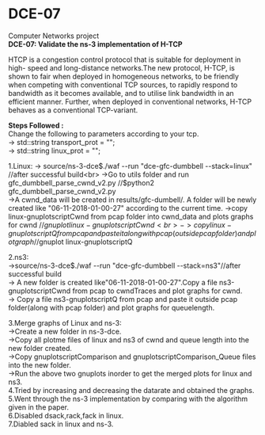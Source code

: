 # DCE-07
Computer Networks project<br>
<b>DCE-07: </b>
<b>Validate the ns-3 implementation of H-TCP</b>
<p>HTCP is a congestion control protocol that is suitable for deployment in high-
speed and long-distance networks.The new protocol, H-TCP, is shown to fair when deployed in
homogeneous networks, to be friendly when competing with conventional TCP sources, to rapidly
respond to bandwidth as it becomes available, and to utilise link bandwidth in an efficient manner.
Further, when deployed in conventional networks, H-TCP behaves as a conventional TCP-variant.</p>
<b>Steps Followed :</b><br>
Change the following to parameters according to your tcp.<br>
-> std::string transport_prot = "";<br>
-> std::string linux_prot = "";<br>

1.Linux:
 -> source/ns-3-dce$./waf --run "dce-gfc-dumbbell --stack=linux" //after successful build<br>
 ->Go to utils folder and run gfc_dumbbell_parse_cwnd_v2.py //$python2 gfc_dumbbell_parse_cwnd_v2.py<br>
 ->A cwnd_data will be created in results/gfc-dumbell/. A folder will be  newly created like "06-11-2018-01-00-27" according to the current time.
->copy linux-gnuplotscriptCwnd from pcap folder into cwnd_data and plots graphs for cwnd //$gnuplot linux-gnuplotscriptCwnd<br>
->copy linux-gnuplotscriptQ from pcap and paste it along with pcap(outside pcap folder) and plot graph //$gnuplot linux-gnuplotscriptQ<br>

2.ns3:<br>
 ->source/ns-3-dce$./waf --run "dce-gfc-dumbbell --stack=ns3"//after successful build<br>
 -> A new folder is created like"06-11-2018-01-00-27".Copy a file ns3-gnuplotscriptCwnd from pcap to cwndTraces and plot graphs for cwnd.<br>
 -> Copy a file ns3-gnuplotscriptQ from pcap and paste it outside pcap folder(along with pcap folder) and plot graphs for queuelength.<br>

3.Merge graphs of Linux and ns-3:<br>
 ->Create a new folder in ns-3-dce.<br>
 ->Copy all plotme files of linux and ns3 of cwnd and queue length into the new folder created.<br>
 ->Copy gnuplotscriptComparison and gnuplotscriptComparison_Queue files into the new folder.<br>
 ->Run the above two gnuplots inorder to get the  merged plots for linux and ns3.<br>
4.Tried by increasing  and decreasing  the datarate and obtained the graphs.<br> 
5.Went through the ns-3 implementation by comparing with the algorithm given in the paper.<br>
6.Disabled dsack,rack,fack in linux.<br>
7.Diabled sack in linux and ns-3.
